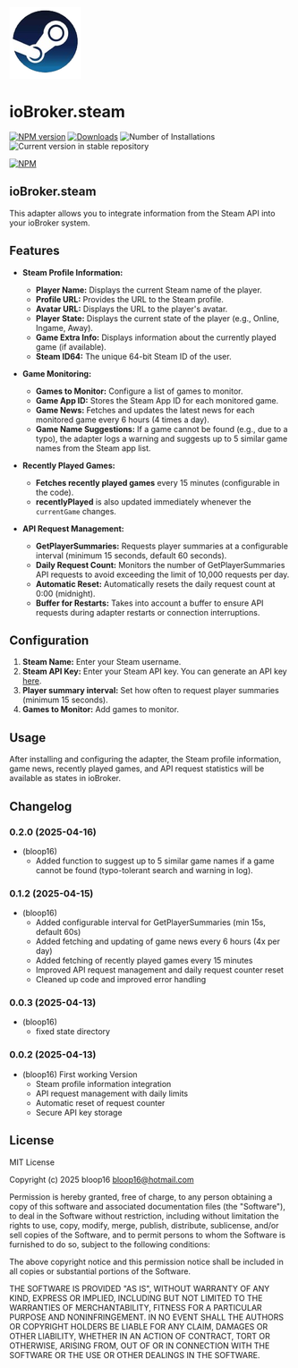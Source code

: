 ![Logo](admin/steam.png)

# ioBroker.steam

[![NPM version](https://img.shields.io/npm/v/iobroker.steam.svg)](https://www.npmjs.com/package/iobroker.steam)
[![Downloads](https://img.shields.io/npm/dm/iobroker.steam.svg)](https://www.npmjs.com/package/iobroker.steam)
![Number of Installations](https://iobroker.live/badges/steam-installed.svg)
![Current version in stable repository](https://iobroker.live/badges/steam-stable.svg)

[![NPM](https://nodei.co/npm/iobroker.steam.png?downloads=true)](https://nodei.co/npm/iobroker.steam/)

## ioBroker.steam

This adapter allows you to integrate information from the Steam API into your ioBroker system. 

## Features

*   **Steam Profile Information:**
    *   **Player Name:** Displays the current Steam name of the player.
    *   **Profile URL:** Provides the URL to the Steam profile.
    *   **Avatar URL:** Displays the URL to the player's avatar.
    *   **Player State:** Displays the current state of the player (e.g., Online, Ingame, Away).
    *   **Game Extra Info:** Displays information about the currently played game (if available).
    *   **Steam ID64:** The unique 64-bit Steam ID of the user.

*   **Game Monitoring:**
    *   **Games to Monitor:** Configure a list of games to monitor.
    *   **Game App ID:** Stores the Steam App ID for each monitored game.
    *   **Game News:** Fetches and updates the latest news for each monitored game every 6 hours (4 times a day).
    *   **Game Name Suggestions:** If a game cannot be found (e.g., due to a typo), the adapter logs a warning and suggests up to 5 similar game names from the Steam app list.

*   **Recently Played Games:**
    *   **Fetches recently played games** every 15 minutes (configurable in the code).
    *   **recentlyPlayed** is also updated immediately whenever the `currentGame` changes.

*   **API Request Management:**
    *   **GetPlayerSummaries:** Requests player summaries at a configurable interval (minimum 15 seconds, default 60 seconds).
    *   **Daily Request Count:** Monitors the number of GetPlayerSummaries API requests to avoid exceeding the limit of 10,000 requests per day.
    *   **Automatic Reset:** Automatically resets the daily request count at 0:00 (midnight).
    *   **Buffer for Restarts:** Takes into account a buffer to ensure API requests during adapter restarts or connection interruptions.

## Configuration

1.  **Steam Name:** Enter your Steam username.
2.  **Steam API Key:** Enter your Steam API key. You can generate an API key [here](https://steamcommunity.com/dev/apikey).
3.  **Player summary interval:** Set how often to request player summaries (minimum 15 seconds).
4.  **Games to Monitor:** Add games to monitor.

## Usage

After installing and configuring the adapter, the Steam profile information, game news, recently played games, and API request statistics will be available as states in ioBroker.

## Changelog

### 0.2.0 (2025-04-16)
* (bloop16)
    * Added function to suggest up to 5 similar game names if a game cannot be found (typo-tolerant search and warning in log).

### 0.1.2 (2025-04-15)
* (bloop16)
    * Added configurable interval for GetPlayerSummaries (min 15s, default 60s)
    * Added fetching and updating of game news every 6 hours (4x per day)
    * Added fetching of recently played games every 15 minutes
    * Improved API request management and daily request counter reset
    * Cleaned up code and improved error handling

### 0.0.3 (2025-04-13)
* (bloop16)  
    * fixed state directory

### 0.0.2 (2025-04-13)
* (bloop16) First working Version  
    * Steam profile information integration  
    * API request management with daily limits  
    * Automatic reset of request counter  
    * Secure API key storage

## License
MIT License

Copyright (c) 2025 bloop16 <bloop16@hotmail.com>

Permission is hereby granted, free of charge, to any person obtaining a copy
of this software and associated documentation files (the "Software"), to deal
in the Software without restriction, including without limitation the rights
to use, copy, modify, merge, publish, distribute, sublicense, and/or sell
copies of the Software, and to permit persons to whom the Software is
furnished to do so, subject to the following conditions:

The above copyright notice and this permission notice shall be included in all
copies or substantial portions of the Software.

THE SOFTWARE IS PROVIDED "AS IS", WITHOUT WARRANTY OF ANY KIND, EXPRESS OR
IMPLIED, INCLUDING BUT NOT LIMITED TO THE WARRANTIES OF MERCHANTABILITY,
FITNESS FOR A PARTICULAR PURPOSE AND NONINFRINGEMENT. IN NO EVENT SHALL THE
AUTHORS OR COPYRIGHT HOLDERS BE LIABLE FOR ANY CLAIM, DAMAGES OR OTHER
LIABILITY, WHETHER IN AN ACTION OF CONTRACT, TORT OR OTHERWISE, ARISING FROM,
OUT OF OR IN CONNECTION WITH THE SOFTWARE OR THE USE OR OTHER DEALINGS IN THE
SOFTWARE.